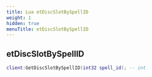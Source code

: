 ```yaml
---
title: Lua etDiscSlotBySpellID
weight: 1
hidden: true
menuTitle: etDiscSlotBySpellID
---
```

## etDiscSlotBySpellID
```lua
client:GetDiscSlotBySpellID(int32 spell_id); -- int
```